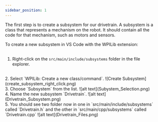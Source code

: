```yaml
---
sidebar_position: 1
---
```


The first step is to create a subsystem for our drivetrain. A subsystem is a class that represents a mechanism on the robot. It should contain all the code for that mechanism, such as motors and sensors.

To create a new subsystem in VS Code with the WPILib extension:  
<br />
1. Right-click on the `src/main/include/subsystems` folder in the file explorer.  
<br />
2. Select `WPILib: Create a new class/command`.  
  ![Create Subsystem](create_subsystem_right_click.png)  
<br />
3. Choose `Subsystem` from the list.  
  ![alt text](Subystem_Selection.png)  
<br />
4. Name the new subsystem `Drivetrain`.  
  ![alt text](Drivetrain_Subsystem.png)  
<br />
5. You should see two folder now in one in `src/main/include/subsystems` called `Drivetrain.h`  and the other in `src/main/cpp/subsystems` called `Drivetrain.cpp`  
  ![alt text](Drivetrain_Files.png)
<br />
